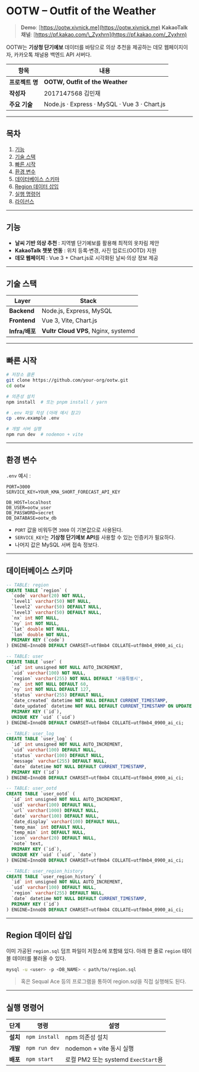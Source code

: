 # OOTW – Outfit of the Weather

> **Demo**: [https://ootw.xivnick.me](https://ootw.xivnick.me)
> **KakaoTalk 채널**: [https://pf.kakao.com/\_Zyxhrn](https://pf.kakao.com/_Zyxhrn)

OOTW는 **기상청 단기예보** 데이터를 바탕으로 의상 추천을 제공하는 데모 웹페이지이자, 카카오톡 채널용 백엔드 API 서버다.

| 항목         | 내용                                           |
| ---------- | -------------------------------------------- |
| **프로젝트 명** | **OOTW, Outfit of the Weather**              |
| **작성자**    | 2017147568 김민재                               |
| **주요 기술**  | Node.js · Express · MySQL · Vue 3 · Chart.js |

---

## 목차

1. [기능](#기능)
2. [기술 스택](#기술-스택)
3. [빠른 시작](#빠른-시작)
4. [환경 변수](#환경-변수)
5. [데이터베이스 스키마](#데이터베이스-스키마)
6. [Region 데이터 삽입](#region-데이터-삽입)
7. [실행 명령어](#실행-명령어)
8. [라이선스](#라이선스)

---

## 기능

* **날씨 기반 의상 추천** : 지역별 단기예보를 활용해 최적의 옷차림 제안
* **KakaoTalk 챗봇 연동** : 위치 등록·변경, 사진 업로드(OOTD) 지원
* **데모 웹페이지** : Vue 3 + Chart.js로 시각화된 날씨·의상 정보 제공

---

## 기술 스택

| Layer        | Stack                    |
| ------------ | ------------------------ |
| **Backend**  | Node.js, Express, MySQL  |
| **Frontend** | Vue 3, Vite, Chart.js    |
| **Infra/배포** | **Vultr Cloud VPS**, Nginx, systemd |

---

## 빠른 시작

```bash
# 저장소 클론
git clone https://github.com/your-org/ootw.git
cd ootw

# 의존성 설치
npm install  # 또는 pnpm install / yarn

# .env 파일 작성 (아래 예시 참고)
cp .env.example .env

# 개발 서버 실행
npm run dev  # nodemon + vite
```

---

## 환경 변수

`.env` 예시 :

```dotenv
PORT=3000
SERVICE_KEY=YOUR_KMA_SHORT_FORECAST_API_KEY

DB_HOST=localhost
DB_USER=ootw_user
DB_PASSWORD=secret
DB_DATABASE=ootw_db
```

* `PORT` 값을 비워두면 `3000` 이 기본값으로 사용된다.
* `SERVICE_KEY`는 **기상청 단기예보 API**를 사용할 수 있는 인증키가 필요하다.
* 나머지 값은 MySQL 서버 접속 정보다.

---

## 데이터베이스 스키마

```sql
-- TABLE: region
CREATE TABLE `region` (
  `code` varchar(20) NOT NULL,
  `level1` varchar(50) NOT NULL,
  `level2` varchar(50) DEFAULT NULL,
  `level3` varchar(50) DEFAULT NULL,
  `nx` int NOT NULL,
  `ny` int NOT NULL,
  `lat` double NOT NULL,
  `lon` double NOT NULL,
  PRIMARY KEY (`code`)
) ENGINE=InnoDB DEFAULT CHARSET=utf8mb4 COLLATE=utf8mb4_0900_ai_ci;

-- TABLE: user
CREATE TABLE `user` (
  `id` int unsigned NOT NULL AUTO_INCREMENT,
  `uid` varchar(100) NOT NULL,
  `region` varchar(255) NOT NULL DEFAULT '서울특별시',
  `nx` int NOT NULL DEFAULT 60,
  `ny` int NOT NULL DEFAULT 127,
  `status` varchar(255) DEFAULT NULL,
  `date_created` datetime NOT NULL DEFAULT CURRENT_TIMESTAMP,
  `date_updated` datetime NOT NULL DEFAULT CURRENT_TIMESTAMP ON UPDATE CURRENT_TIMESTAMP,
  PRIMARY KEY (`id`),
  UNIQUE KEY `uid` (`uid`)
) ENGINE=InnoDB DEFAULT CHARSET=utf8mb4 COLLATE=utf8mb4_0900_ai_ci;

-- TABLE: user_log
CREATE TABLE `user_log` (
  `id` int unsigned NOT NULL AUTO_INCREMENT,
  `uid` varchar(100) DEFAULT NULL,
  `status` varchar(100) DEFAULT NULL,
  `message` varchar(255) DEFAULT NULL,
  `date` datetime NOT NULL DEFAULT CURRENT_TIMESTAMP,
  PRIMARY KEY (`id`)
) ENGINE=InnoDB DEFAULT CHARSET=utf8mb4 COLLATE=utf8mb4_0900_ai_ci;

-- TABLE: user_ootd
CREATE TABLE `user_ootd` (
  `id` int unsigned NOT NULL AUTO_INCREMENT,
  `uid` varchar(100) DEFAULT NULL,
  `url` varchar(1000) DEFAULT NULL,
  `date` varchar(100) DEFAULT NULL,
  `date_display` varchar(100) DEFAULT NULL,
  `temp_max` int DEFAULT NULL,
  `temp_min` int DEFAULT NULL,
  `icon` varchar(20) DEFAULT NULL,
  `note` text,
  PRIMARY KEY (`id`),
  UNIQUE KEY `uid` (`uid`, `date`)
) ENGINE=InnoDB DEFAULT CHARSET=utf8mb4 COLLATE=utf8mb4_0900_ai_ci;

-- TABLE: user_region_history
CREATE TABLE `user_region_history` (
  `id` int unsigned NOT NULL AUTO_INCREMENT,
  `uid` varchar(100) DEFAULT NULL,
  `region` varchar(255) DEFAULT NULL,
  `date` datetime NOT NULL DEFAULT CURRENT_TIMESTAMP,
  PRIMARY KEY (`id`)
) ENGINE=InnoDB DEFAULT CHARSET=utf8mb4 COLLATE=utf8mb4_0900_ai_ci;
```

---

## Region 데이터 삽입

이미 가공된 `region.sql` 덤프 파일이 저장소에 포함돼 있다. 아래 한 줄로 `region` 테이블 데이터를 불러올 수 있다.

```bash
mysql -u <user> -p <DB_NAME> < path/to/region.sql
```

> 혹은 Sequal Ace 등의 프로그램을 통하여 region.sql을 직접 실행해도 된다.

---

## 실행 명령어

| 단계     | 명령              | 설명                             |
| ------ | --------------- | ------------------------------ |
| **설치** | `npm install`   | npm 의존성 설치                  |
| **개발** | `npm run dev`   | nodemon + vite 동시 실행           |
| **배포** | `npm start`     | 로컬 PM2 또는 systemd `ExecStart`용 |

